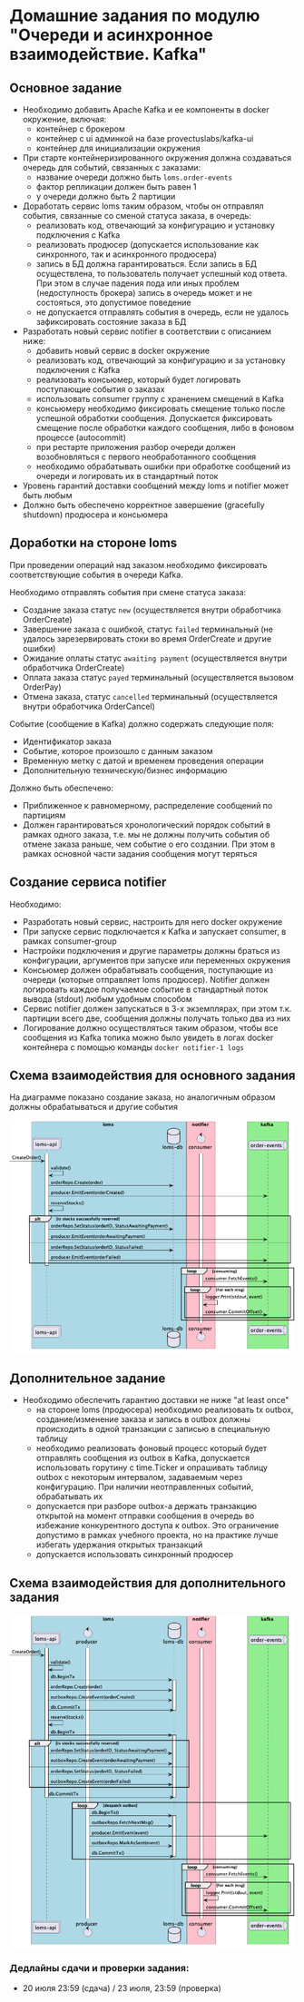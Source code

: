# Домашние задания по модулю "Очереди и асинхронное взаимодействие. Kafka"

## Основное задание

- Необходимо добавить Apache Kafka и ее компоненты в docker окружение, включая:
    - контейнер с брокером
    - контейнер с ui админкой на базе provectuslabs/kafka-ui
    - контейнер для инициализации окружения
- При старте контейнеризированного окружения должна создаваться очередь для событий, связанных с заказами:
    - название очереди должно быть `loms.order-events`
    - фактор репликации должен быть равен 1
    - у очереди должно быть 2 партиции
- Доработать сервис loms таким образом, чтобы он отправлял события, связанные со сменой статуса заказа, в очередь:
    - реализовать код, отвечающий за конфигурацию и установку подключения с Kafka
    - реализовать продюсер (допускается использование как синхронного, так и асинхронного продюсера)
    - запись в БД должна гарантироваться. Если запись в БД осуществлена, то пользователь получает успешный код ответа.
      При этом в случае падения пода или иных проблем (недоступность брокера) запись в очередь может и не состояться,
      это допустимое поведение
    - не допускается отправлять события в очередь, если не удалось зафиксировать состояние заказа в БД
- Разработать новый сервис notifier в соответствии с описанием ниже:
    - добавить новый сервис в docker окружение
    - реализовать код, отвечающий за конфигурацию и за установку подключения с Kafka
    - реализовать консьюмер, который будет логировать поступающие события о заказах
    - использовать consumer группу с хранением смещений в Kafka
    - консьюмеру необходимо фиксировать смещение только после успешной обработки сообщения. Допускается
      фиксировать смещение после обработки каждого сообщения, либо в фоновом процессе (autocommit)
    - при рестарте приложения разбор очереди должен возобновляться с первого необработанного сообщения
    - необходимо обрабатывать ошибки при обработке сообщений из очереди и логировать их в стандартный поток
- Уровень гарантий доставки сообщений между loms и notifier может быть любым
- Должно быть обеспечено корректное завершение (gracefully shutdown) продюсера и консьюмера

## Доработки на стороне loms

При проведении операций над заказом необходимо фиксировать соответствующие события в очереди Kafka.

Необходимо отправлять события при смене статуса заказа:
- Создание заказа статус `new` (осуществляется внутри обработчика OrderCreate)
- Завершение заказа с ошибкой, статус `failed` терминальный (не удалось зарезервировать стоки во время OrderCreate и
  другие ошибки)
- Ожидание оплаты статус `awaiting payment` (осуществляется внутри обработчика OrderCreate)
- Оплата заказа статус `payed` терминальный (осуществляется вызовом OrderPay)
- Отмена заказа, статус `cancelled` терминальный (осуществляется внутри обработчика OrderCancel)

Событие (сообщение в Kafka) должно содержать следующие поля:
- Идентификатор заказа
- Событие, которое произошло с данным заказом
- Временную метку с датой и временем проведения операции
- Дополнительную техническую/бизнес информацию

Должно быть обеспечено:
- Приближенное к равномерному, распределение сообщений по партициям
- Должен гарантироваться хронологический порядок событий в рамках одного заказа, т.е. мы не должны получить события об
  отмене заказа раньше, чем событие о его создании. При этом в рамках основной части задания сообщения могут теряться

## Создание сервиса notifier

Необходимо:
- Разработать новый сервис, настроить для него docker окружение
- При запуске сервис подключается к Kafka и запускает consumer, в рамках consumer-group
- Настройки подключения и другие параметры должны браться из конфигурации, аргументов при запуске или переменных
  окружения
- Консьюмер должен обрабатывать сообщения, поступающие из очереди (которые отправляет loms продюсер). Notifier должен
  логировать каждое получаемое событие в стандартный поток вывода (stdout) любым удобным способом
- Сервис notifier должен запускаться в 3-х экземплярах, при этом т.к. партиции всего две, сообщения должны получать
  только два из них
- Логирование должно осуществляться таким образом, чтобы все сообщения из Kafka топика можно было увидеть в логах
  docker контейнера с помощью команды `docker notifier-1 logs`

## Схема взаимодействия для основного задания

На диаграмме показано создание заказа, но аналогичным образом должны обрабатываться и другие события

![basic-loms-notifier](img/basic-loms-notifier.png)

## Дополнительное задание

- Необходимо обеспечить гарантию доставки не ниже "at least once"
    - на стороне loms (продюсера) необходимо реализовать tx outbox, создание/изменение заказа и запись в outbox должны
      происходить в одной транзакции с записью в специальную таблицу
    - необходимо реализовать фоновый процесс который будет отправлять сообщения из outbox в Kafka, допускается
      использовать горутину с time.Ticker и опрашивать таблицу outbox с некоторым интервалом, задаваемым через
      конфигурацию. При наличии неотправленных событий, обрабатывать их
    - допускается при разборе outbox-а держать транзакцию открытой на момент отправки сообщения в очередь во избежание
      конкурентного доступа к outbox. Это ограничение допустимо в рамках учебного проекта, но на практике лучше избегать
      удержания открытых транзакций
    - допускается использовать синхронный продюсер

## Схема взаимодействия для дополнительного задания

![advanced-loms-notifier](img/advanced-loms-notifier.png)

### Дедлайны сдачи и проверки задания: 
- 20 июля 23:59 (сдача) / 23 июля, 23:59 (проверка)
